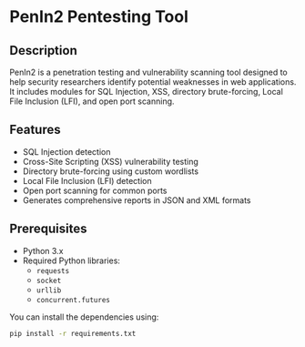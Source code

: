 # PenIn2 Pentesting Tool

## Description
PenIn2 is a penetration testing and vulnerability scanning tool designed to help security researchers identify potential weaknesses in web applications. It includes modules for SQL Injection, XSS, directory brute-forcing, Local File Inclusion (LFI), and open port scanning.

## Features
- SQL Injection detection
- Cross-Site Scripting (XSS) vulnerability testing
- Directory brute-forcing using custom wordlists
- Local File Inclusion (LFI) detection
- Open port scanning for common ports
- Generates comprehensive reports in JSON and XML formats

## Prerequisites
- Python 3.x
- Required Python libraries:
  - `requests`
  - `socket`
  - `urllib`
  - `concurrent.futures`

You can install the dependencies using:
```bash
pip install -r requirements.txt

